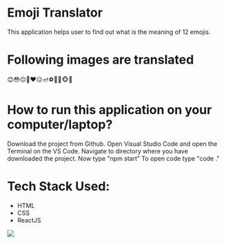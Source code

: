 <h1>Emoji Translator</h1>
This application helps user to find out what is the meaning of 12 emojis.

<h1>Following images are translated</h1>
😊😳😔🥡❤️😑🪔⚽🏈🏉🐵🐶

<h1>How to run this application on your computer/laptop?</h1>
Download the project from Github.
Open Visual Studio Code and open the Terminal on the VS Code.
Navigate to directory where you have downloaded the project.
Now type "npm start"
To open code type "code ."

<h1>Tech Stack Used:</h1>
<ul>
    <li>HTML</li>
    <li>CSS</li>
    <li>ReactJS</li>
</ul>

<img src="/images/EmojiTranslator.PNG">